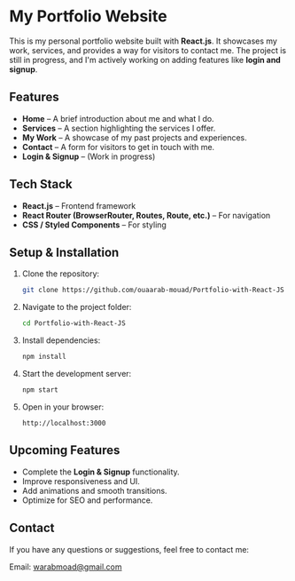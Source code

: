 # My Portfolio Website

This is my personal portfolio website built with **React.js**. It showcases my work, services, and provides a way for visitors to contact me. The project is still in progress, and I'm actively working on adding features like **login and signup**.

## Features

- **Home** – A brief introduction about me and what I do.
- **Services** – A section highlighting the services I offer.
- **My Work** – A showcase of my past projects and experiences.
- **Contact** – A form for visitors to get in touch with me.
- **Login & Signup** – (Work in progress)

## Tech Stack

- **React.js** – Frontend framework
- **React Router (BrowserRouter, Routes, Route, etc.)** – For navigation
- **CSS / Styled Components** – For styling

## Setup & Installation

1. Clone the repository:
   ```sh
   git clone https://github.com/ouaarab-mouad/Portfolio-with-React-JS
   ```
2. Navigate to the project folder:
   ```sh
   cd Portfolio-with-React-JS
   ```
3. Install dependencies:
   ```sh
   npm install
   ```
4. Start the development server:
   ```sh
   npm start
   ```
5. Open in your browser:
   ```
   http://localhost:3000
   ```

## Upcoming Features

- Complete the **Login & Signup** functionality.
- Improve responsiveness and UI.
- Add animations and smooth transitions.
- Optimize for SEO and performance.

## Contact

If you have any questions or suggestions, feel free to contact me:

Email: warabmoad@gmail.com  

```
